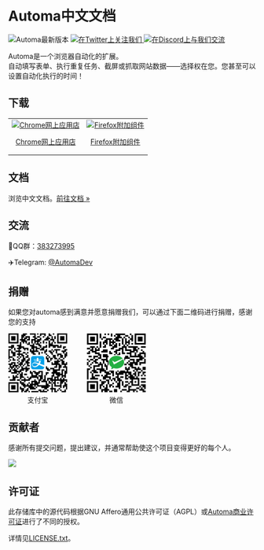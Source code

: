 # Automa中文文档
<p>
  <img alt="Automa最新版本" src="https://img.shields.io/github/package-json/v/kholid060/automa" />
  <a href="https://twitter.com/AutomaApp">
    <img alt="在Twitter上关注我们" src="https://img.shields.io/twitter/follow/AutomaApp?style=social" />
  </a>
  <a href="https://discord.gg/C6khwwTE84">
    <img alt="在Discord上与我们交流" src="https://img.shields.io/discord/942211415517835354?label=join%20discord&logo=Discord&logoColor=white" />
  </a>
</p>

Automa是一个浏览器自动化的扩展。<br />
自动填写表单、执行重复任务、截屏或抓取网站数据——选择权在您。您甚至可以设置自动化执行的时间！

## 下载
<table cellspacing="0" cellpadding="0">
  <tr>
    <td valign="center">
      <a align="center" href="https://chrome.google.com/webstore/detail/automa/infppggnoaenmfagbfknfkancpbljcca">
        <img src="https://user-images.githubusercontent.com/22908993/166417152-f870bfbd-1770-4c28-b69d-a7303aebc9a6.png" alt="Chrome网上应用店" />
        <p align="center">Chrome网上应用店</p>
      </a>
    </td>
    <td valign="center">
      <a href="https://addons.mozilla.org/en-US/firefox/addon/automa/">
        <img src="https://user-images.githubusercontent.com/22908993/166417727-3481fef4-00e5-4cf0-bb03-27fb880d993c.png" alt="Firefox附加组件" />
        <p align="center">Firefox附加组件</p>
      </a>
    </td>
  </tr>
</table>

## 文档
浏览中文文档。[前往文档 &#187;](https://automa.wiki)

## 交流
🐧QQ群：[383273995](https://qm.qq.com/cgi-bin/qm/qr?k=AtTYwLThqpnobm84bglsRCo5giFY7sLY&jump_from=webapi&authKey=NBa4J045efb4cF1D7o9JlCCTepkDjrodi1nQ30JiKPQoFrgc4lOETGHIia3S4ucO)

✈️Telegram: [@AutomaDev](https://t.me/AutomaDev)
## 捐赠
如果您对automa感到满意并愿意捐赠我们，可以通过下面二维码进行捐赠，感谢您的支持

<div style="display: flex">
    <div style="margin-right: 40px;display: flex;flex-flow: column;">
        <img style="width: 120px;" src="./docs/public/images/alipay.jpg" alt="">
        <div style="text-align: center;margin-top: 5px;font-size: 14px;">支付宝</div>
    </div>
    <div style="display: flex;flex-flow: column;">
        <img style="width: 120px;" src="./docs/public/images/wxpay.jpg" alt="">
        <div style="text-align: center;margin-top: 5px;font-size: 14px;">微信</div>
    </div>
</div>

## 贡献者
感谢所有提交问题，提出建议，并通常帮助使这个项目变得更好的每个人。

<a href="https://github.com/kholid060/automa/graphs/contributors">
  <img src="https://contrib.rocks/image?repo=kholid060/automa" />
</a>

## 许可证
此存储库中的源代码根据GNU Affero通用公共许可证（AGPL）或[Automa商业许可证](https://www.automa.site/license/commercial/)进行了不同的授权。

详情见[LICENSE.txt](./LICENSE.txt)。
